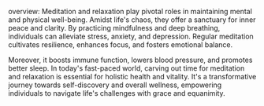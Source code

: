 overview: Meditation and relaxation play pivotal roles in maintaining mental and physical well-being.
Amidst life's chaos, they offer a sanctuary for inner peace and clarity. By practicing mindfulness and deep breathing,
individuals can alleviate stress, anxiety, and depression. Regular meditation cultivates resilience, enhances focus, and fosters emotional balance.

Moreover, it boosts immune function, lowers blood pressure, and promotes better sleep. In today's fast-paced world, carving out time
for meditation and relaxation is essential for holistic health and vitality. It's a transformative journey towards self-discovery 
and overall wellness, empowering individuals to navigate life's challenges with grace and equanimity.
